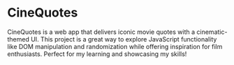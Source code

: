 # CineQuotes
CineQuotes is a web app that delivers iconic movie quotes with a cinematic-themed UI. This project is a great way to explore JavaScript functionality like DOM manipulation and randomization while offering inspiration for film enthusiasts. Perfect for my learning and showcasing my skills!
